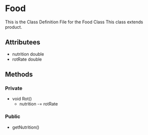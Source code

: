 # Food

This is the Class Definition File for the Food Class
This class extends product.

## Attributees

* nutrition double
* rotRate double

## Methods

### Private

* void Rot()
  * nutrition -= rotRate

### Public

* getNutrition()
